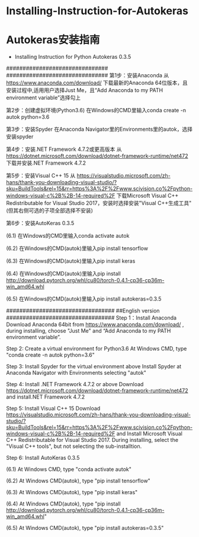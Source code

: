 # Installing-Instruction-for-Autokeras
# Autokeras安装指南
- Installing Instruction for Python Autokeras 0.3.5

###############################
###############################
第1步：安装Anaconda
从 https://www.anaconda.com/download/ 下载最新的Anaconda 64位版本，且安装过程中,适用用户选择Just Me，且“Add Anaconda to my PATH environment variable”选择勾上

第2步：创建虚拟环境(Python3.6)
在Windows的CMD里输入conda create -n autok python=3.6

第3步：安装Spyder
在Anaconda Navigator里的Environments里的autok，选择安装spyder

第4步：安装.NET Framework 4.7.2或更高版本
从 https://dotnet.microsoft.com/download/dotnet-framework-runtime/net472 下载并安装.NET Framework 4.7.2

第5步：安装Visual C++ 15
从 https://visualstudio.microsoft.com/zh-hans/thank-you-downloading-visual-studio/?sku=BuildTools&rel=15&rr=https%3A%2F%2Fwww.scivision.co%2Fpython-windows-visual-c%2B%2B-14-required%2F
下载Microsoft Visual C++ Redistributable for Visual Studio 2017，安装时选择安装"Visual C++生成工具"(但其右侧可选的子项全部选择不安装)

第6步：安装AutoKeras 0.3.5

(6.1) 在Windows的CMD里输入conda activate autok

(6.2) 在Windows的CMD(autok)里输入pip install tensorflow

(6.3) 在Windows的CMD(autok)里输入pip install keras

(6.4) 在Windows的CMD(autok)里输入pip install http://download.pytorch.org/whl/cu80/torch-0.4.1-cp36-cp36m-win_amd64.whl

(6.5) 在Windows的CMD(autok)里输入pip install autokeras=0.3.5



#################################
##English version
#################################
Step 1：Install Anaconda
Download Anaconda 64bit from https://www.anaconda.com/download/ , during installing, choose "Just Me" and “Add Anaconda to my PATH environment variable”.

Step 2: Create a virtual environment for Python3.6
At Windows CMD, type "conda create -n autok python=3.6"

Step 3: Install Spyder for the virtual environment above
Install Spyder at Anaconda Navigator with Environments selecting "autok"

Step 4: Install .NET Framework 4.7.2 or above
Download https://dotnet.microsoft.com/download/dotnet-framework-runtime/net472 and install.NET Framework 4.7.2

Step 5: Install Visual C++ 15
Download https://visualstudio.microsoft.com/zh-hans/thank-you-downloading-visual-studio/?sku=BuildTools&rel=15&rr=https%3A%2F%2Fwww.scivision.co%2Fpython-windows-visual-c%2B%2B-14-required%2F
 and Install Microsoft Visual C++ Redistributable for Visual Studio 2017. During installing, select the "Visual C++ tools", but not selecting the sub-installtion.

Step 6: Install AutoKeras 0.3.5

(6.1) At Windows CMD, type "conda activate autok"

(6.2) At Windows CMD(autok), type "pip install tensorflow"

(6.3) At Windows CMD(autok), type "pip install keras"

(6.4) At Windows CMD(autok), type "pip install http://download.pytorch.org/whl/cu80/torch-0.4.1-cp36-cp36m-win_amd64.whl"

(6.5) At Windows CMD(autok), type "pip install autokeras=0.3.5"
